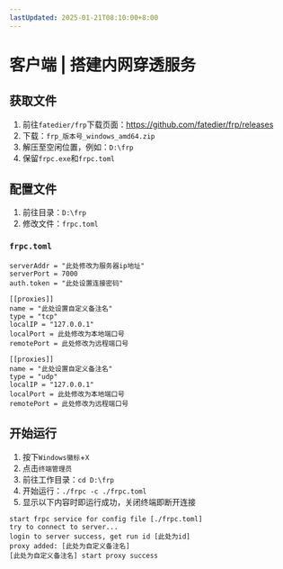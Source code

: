 ```yaml
---
lastUpdated: 2025-01-21T08:10:00+8:00
---
```


# 客户端 | 搭建内网穿透服务

## 获取文件

1. 前往```fatedier/frp```下载页面：<https://github.com/fatedier/frp/releases>
2. 下载：```frp_版本号_windows_amd64.zip```
3. 解压至空闲位置，例如：```D:\frp```
4. 保留```frpc.exe```和```frpc.toml```

## 配置文件

1. 前往目录：```D:\frp```
2. 修改文件：```frpc.toml```

### ```frpc.toml```

```toml{3}
serverAddr = "此处修改为服务器ip地址"
serverPort = 7000
auth.token = "此处设置连接密码"

[[proxies]]
name = "此处设置自定义备注名"
type = "tcp"
localIP = "127.0.0.1"
localPort = 此处修改为本地端口号
remotePort = 此处修改为远程端口号

[[proxies]]
name = "此处设置自定义备注名"
type = "udp"
localIP = "127.0.0.1"
localPort = 此处修改为本地端口号
remotePort = 此处修改为远程端口号
```

## 开始运行

1. 按下```Windows徽标```+```X```
2. 点击```终端管理员```
3. 前往工作目录：```cd D:\frp```
4. 开始运行：```./frpc -c ./frpc.toml```
5. 显示以下内容时即运行成功，关闭终端即断开连接

```ansi
start frpc service for config file [./frpc.toml]
try to connect to server...
login to server success, get run id [此处为id]
proxy added: [此处为自定义备注名]
[此处为自定义备注名] start proxy success
```